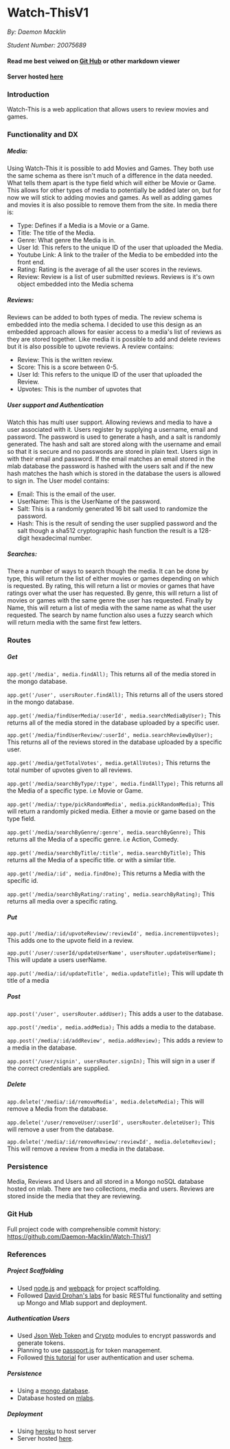# Watch-ThisV1
*By: Daemon Macklin*

*Student Number: 20075689*
#### Read me best veiwed on [Git Hub](https://github.com/Daemon-Macklin/Watch-ThisV1) or other markdown viewer
#### Server hosted [here](https://watch-thisv1.herokuapp.com/)

### Introduction
Watch-This is a web application that allows users to review 
movies and games.

### Functionality and DX 
##### Media:
Using Watch-This it is possible to add Movies and Games. They both use the same
schema as there isn't much of a difference in the data needed. What tells them
apart is the type field which will either be Movie or Game. This allows for
other types of media to potentially be added later on, but for now we will 
stick to adding movies and games. As well as adding games and movies it is
also possible to remove them from the site. In media there is:

* Type: Defines if a Media is a Movie or a Game.
* Title: The title of the Media.   
* Genre: What genre the Media is in.
* User Id: This refers to the unique ID of the user that uploaded the Media.
* Youtube Link: A link to the trailer of the Media to be embedded into the front end.
* Rating: Rating is the average of all the user scores in the reviews.
* Review: Review is a list of user submitted reviews. Reviews is it's own object embedded into the Media schema

##### Reviews:
Reviews can be added to both types of media. The review schema is embedded
into the media schema. I decided to use this design as an embedded approach
allows for easier access to a media's list of reviews as they are stored 
together. Like media it is possible to add and delete reviews but it is also
possible to upvote reviews. A review contains:

* Review: This is the written review.
* Score: This is a score between 0-5.
* User Id: This refers to the unique ID of the user that uploaded the Review.
* Upvotes: This is the number of upvotes that 

##### User support and Authentication
Watch this has multi user support. Allowing reviews and media to have a 
user associated with it. Users register by supplying a username, email and
password. The password is used to generate a hash, and a salt is randomly 
generated. The hash and salt are stored along with the username and 
email so that it is secure and no passwords are stored in plain text.
Users sign in with their email and password. If the email matches an email
stored in the mlab database the password is hashed with the users salt and if the 
new hash matches the hash which is stored in the database the users is allowed
to sign in. The User model contains:

* Email: This is the email of the user.
* UserName: This is the UserName of the password.
* Salt: This is a randomly generated 16 bit salt used to randomize the password. 
* Hash: This is the result of sending the user supplied password and the salt though
a sha512 cryptographic hash function the result is a 128-digit hexadecimal number.

##### Searches:
There a number of ways to search though the media. It can be done by type, this 
will return the list of either movies or games depending on which is requested.
By rating, this will return a list or movies or games that have ratings over
what the user has requested. By genre, this will return a list of movies or 
games with the same genre the user has requested. Finally by Name, this will 
return a list of media with the same name as what the user requested. The search
by name function also uses a fuzzy search which will return media with the same
first few letters.

### Routes

##### Get
```app.get('/media', media.findAll);```
This returns all of the media stored in the mongo database.


```app.get('/user', usersRouter.findAll);```
This returns all of the users stored in the mongo database.


```app.get('/media/findUserMedia/:userId', media.searchMediaByUser);```
This returns all of the media stored in the database uploaded by a specific user.



```app.get('/media/findUserReview/:userId', media.searchReviewByUser);```
This returns all of the reviews stored in the database uploaded by a specific user.


```app.get('/media/getTotalVotes', media.getAllVotes);```
This returns the total number of upvotes given to all reviews.


```app.get('/media/searchByType/:type', media.findAllType);```
This returns all the Media of a specific type. i.e Movie or Game.


```app.get('/media/:type/pickRandomMedia', media.pickRandomMedia);```
This will return a randomly picked media. Either a movie or game based on the 
type field.
 

```app.get('/media/searchByGenre/:genre', media.searchByGenre);```
This returns all the Media of a specific genre. i.e Action, Comedy.


```app.get('/media/searchByTitle/:title', media.searchByTitle);```
This returns all the Media of a specific title. or with a similar title.


```app.get('/media/:id', media.findOne);```
This returns a Media with the specific id.


```app.get('/media/searchByRating/:rating', media.searchByRating);```
This returns all media over a specific rating.


##### Put
```app.put('/media/:id/upvoteReview/:reviewId', media.incrementUpvotes);```
This adds one to the upvote field in a review.


```app.put('/user/:userId/updateUserName', usersRouter.updateUserName);```
This will update a users userName.


```app.put('/media/:id/updateTitle', media.updateTitle);```
This will update th title of a media


##### Post 
```app.post('/user', usersRouter.addUser);```
This adds a user to the database.

```app.post('/media', media.addMedia);```
This adds a media to the database.

```app.post('/media/:id/addReview', media.addReview);```
This adds a review to a media in the database.

```app.post('/user/signin', usersRouter.signIn);```
This will sign in a user if the correct credentials are supplied.


##### Delete
```app.delete('/media/:id/removeMedia', media.deleteMedia);```
This will remove a Media from the database.


```app.delete('/user/removeUser/:userId', usersRouter.deleteUser);```
This will remove a user from the database.


```app.delete('/media/:id/removeReview/:reviewId', media.deleteReview);```
This will remove a review from a media in the database.


### Persistence
Media, Reviews and Users and all stored in a Mongo noSQL database hosted on mlab.
There are two collections, media and users. Reviews are stored inside the media that
they are reviewing.

### Git Hub
Full project code with comprehensible commit history: 
https://github.com/Daemon-Macklin/Watch-ThisV1 

### References

##### Project Scaffolding
 * Used [node.js](https://nodejs.org/en/) and [webpack](https://webpack.js.org/) for project scaffolding.
 * Followed [David Drohan's labs](https://ddrohan.github.io/wit-wad-2-2018/index.html) for basic RESTful functionality
 and setting up Mongo and Mlab support and deployment. 
 
 ##### Authentication Users
 * Used [Json Web Token](https://jwt.io/) and [Crypto](https://www.npmjs.com/package/crypto-js) modules to encrypt passwords and generate tokens.
 * Planning to use [passport.js](http://www.passportjs.org/) for token management.
 * Followed [this tutorial](https://medium.freecodecamp.org/learn-how-to-handle-authentication-with-node-using-passport-js-4a56ed18e81e)
 for user authentication and user schema.  
 
 ##### Persistence
 * Using a [mongo database](https://www.mongodb.com/).
 * Database hosted on [mlabs](https://mlab.com/).
 
 ##### Deployment
 * Using [heroku](https://www.heroku.com/) to host server
 * Server hosted [here](https://watch-thisv1.herokuapp.com/).
  
 
 